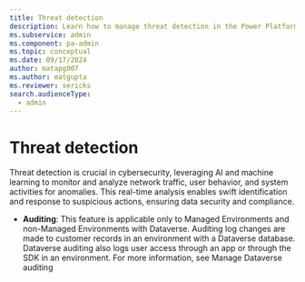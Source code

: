 ```yaml
---
title: Threat detection
description: Learn how to manage threat detection in the Power Platform admin center.
ms.subservice: admin
ms.component: pa-admin
ms.topic: conceptual
ms.date: 09/17/2024
author: matapg007
ms.author: matgupta
ms.reviewer: sericks
search.audienceType: 
  - admin
---
```


# Threat detection
                                                  
Threat detection is crucial in cybersecurity, leveraging AI and machine learning to monitor and analyze network traffic, user behavior, and system activities for anomalies. This real-time analysis enables swift identification and response to suspicious actions, ensuring data security and compliance.

- **Auditing**: This feature is applicable only to Managed Environments and non-Managed Environments with Dataverse. Auditing log changes are made to customer records in an environment with a Dataverse database. Dataverse auditing also logs user access through an app or through the SDK in an environment. For more information, see Manage Dataverse auditing

